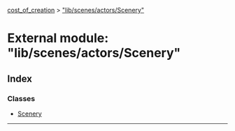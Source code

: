 [cost_of_creation](../README.md) > ["lib/scenes/actors/Scenery"](../modules/_lib_scenes_actors_scenery_.md)



# External module: "lib/scenes/actors/Scenery"

## Index

### Classes

* [Scenery](../classes/_lib_scenes_actors_scenery_.scenery.md)



---
